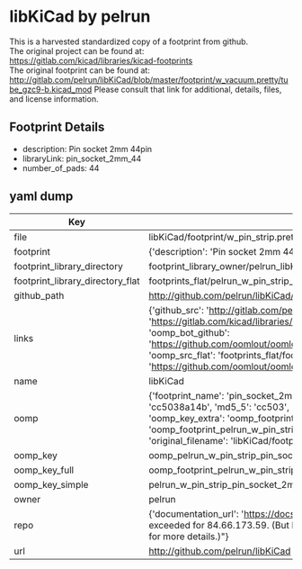 # libKiCad by pelrun  
This is a harvested standardized copy of a footprint from github.  
The original project can be found at:  
https://gitlab.com/kicad/libraries/kicad-footprints  
The original footprint can be found at:
http://gitlab.com/pelrun/libKiCad/blob/master/footprint/w_vacuum.pretty/tube_gzc9-b.kicad_mod
Please consult that link for additional, details, files, and license information.  
## Footprint Details
* description: Pin socket 2mm 44pin  
* libraryLink: pin_socket_2mm_44  
* number_of_pads: 44  
## yaml dump  
| Key | Value |  
| --- | --- |  
| file | libKiCad/footprint/w_pin_strip.pretty/pin_socket_2mm_44.kicad_mod |  
| footprint | {'description': 'Pin socket 2mm 44pin', 'libraryLink': 'pin_socket_2mm_44', 'number_of_pads': 44} |  
| footprint_library_directory | footprint_library_owner/pelrun_libKiCad |  
| footprint_library_directory_flat | footprints_flat/pelrun_w_pin_strip_pin_socket_2mm_44/working |  
| github_path | http://github.com/pelrun/libKiCad/blob/master/footprint/w_pin_strip.pretty/pin_socket_2mm_44.kicad_mod |  
| links | {'github_src': 'http://gitlab.com/pelrun/libKiCad/blob/master/footprint/w_vacuum.pretty/tube_gzc9-b.kicad_mod', 'github_src_repo': 'https://gitlab.com/kicad/libraries/kicad-footprints', 'oomp_bot': 'footprints/pelrun_w_pin_strip_pin_socket_2mm_44/working', 'oomp_bot_github': 'https://github.com/oomlout/oomlout_oomp_footprint_bot/tree/main/footprints/pelrun_w_pin_strip_pin_socket_2mm_44/working', 'oomp_src_flat': 'footprints_flat/footprints_flat/pelrun_w_pin_strip_pin_socket_2mm_44/working', 'oomp_src_flat_github': 'https://github.com/oomlout/oomlout_oomp_footprint_src/tree/main/footprints_flat/pelrun_w_pin_strip_pin_socket_2mm_44/working'} |  
| name | libKiCad |  
| oomp | {'footprint_name': 'pin_socket_2mm_44', 'library_name': 'w_pin_strip', 'md5': 'cc5038a14b4b13014aa39774e3ffd36e', 'md5_10': 'cc5038a14b', 'md5_5': 'cc503', 'md5_6': 'cc5038', 'oomp_key': 'oomp_pelrun_w_pin_strip_pin_socket_2mm_44', 'oomp_key_extra': 'oomp_footprint_pelrun_w_pin_strip_pin_socket_2mm_44', 'oomp_key_full': 'oomp_footprint_pelrun_w_pin_strip_pin_socket_2mm_44_cc5038', 'oomp_key_simple': 'pelrun_w_pin_strip_pin_socket_2mm_44', 'original_filename': 'libKiCad/footprint/w_pin_strip.pretty/pin_socket_2mm_44.kicad_mod', 'owner_name': 'pelrun'} |  
| oomp_key | oomp_pelrun_w_pin_strip_pin_socket_2mm_44 |  
| oomp_key_full | oomp_footprint_pelrun_w_pin_strip_pin_socket_2mm_44 |  
| oomp_key_simple | pelrun_w_pin_strip_pin_socket_2mm_44 |  
| owner | pelrun |  
| repo | {'documentation_url': 'https://docs.github.com/rest/overview/resources-in-the-rest-api#rate-limiting', 'message': "API rate limit exceeded for 84.66.173.59. (But here's the good news: Authenticated requests get a higher rate limit. Check out the documentation for more details.)"} |  
| url | http://github.com/pelrun/libKiCad |  


